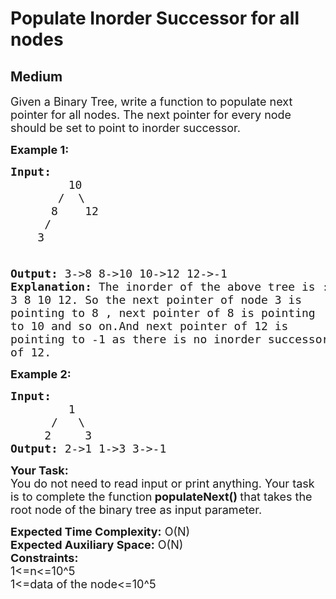 # Populate Inorder Successor for all nodes
## Medium
<div class="problems_problem_content__Xm_eO"><p><span style="font-size:18px">Given a Binary Tree, write a function to populate next pointer for all nodes.&nbsp;The next pointer for every node should be set to point to inorder successor.</span></p>

<p><strong><span style="font-size:18px">Example 1:</span></strong></p>

<pre><span style="font-size:18px"><strong>Input:</strong>
</span>           <span style="font-size:18px">10
&nbsp;      /  \
&nbsp;     8    12
&nbsp;    /
&nbsp;   3
&nbsp; </span>

<span style="font-size:18px"><strong>Output: </strong>3-&gt;8 8-&gt;10 10-&gt;12 12-&gt;-1</span>
<span style="font-size:18px"><strong>Explanation: </strong>The inorder of the above tree is :</span>
<span style="font-size:18px">3 8 10 12. So the next pointer of node 3 is </span>
<span style="font-size:18px">pointing to 8 , next pointer of 8 is pointing
to 10 and so on.And next pointer of 12 is</span>
<span style="font-size:18px">pointing to -1 as there is no inorder successor 
of 12.</span></pre>

<p><strong><span style="font-size:18px">Example 2:</span></strong></p>

<pre><strong><span style="font-size:18px">Input:</span></strong>
           <span style="font-size:18px">1
&nbsp;     /   \
&nbsp;    2     3</span>
<strong><span style="font-size:18px">Output: </span></strong><span style="font-size:18px">2-&gt;1 1-&gt;3 3-&gt;-1 </span></pre>

<p><strong><span style="font-size:18px">Your Task:</span></strong><br>
<span style="font-size:18px">You do not need to read input or print anything. Your task is to complete the function<strong> </strong><strong>populateNext()&nbsp;</strong>that takes the root node of the binary tree as input parameter.</span></p>

<p><span style="font-size:18px"><strong>Expected Time Complexity:</strong>&nbsp;O(N)<br>
<strong>Expected Auxiliary Space:</strong>&nbsp;O(N)</span><br>
<span style="font-size:18px"><strong>Constraints:</strong><br>
1&lt;=n&lt;=10^5<br>
1&lt;=data of the node&lt;=10^5</span></p>
</div>